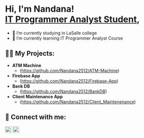 <h1>Hi, I'm Nandana! <br/><a href="https://github.com/Nandana2512"></a><a href="https://www.linkedin.com/in/nandana-s-nair-8036732b7/">IT Programmer Analyst Student</a>, </h1>


- 🔭 I’m currently studying in LaSalle college
- 🌱 I’m currently learning IT Programmer Analyst Course
  
<h2>👨‍💻 My Projects:</h2>

- <b>ATM Machine</b>
  - (https://github.com/Nandana2512/ATM-Machine)
- <b>Firebase App</b>
  - (https://github.com/Nandana2512/Firebase-App)
- <b>Bank DB</b>
  - (https://github.com/Nandana2512/BankDB)
- <b>Client Maintenance App</b>
  - (https://github.com/Nandana2512/Client_Maintenenance)

<h2> 🤳 Connect with me:</h2>


[<img align="left" alt="Nandana | LinkedIn" width="22px" src="https://cdn.jsdelivr.net/npm/simple-icons@v3/icons/linkedin.svg" />][linkedin]
[<img align="left" alt="Nandana | Instagram" width="22px" src="https://cdn.jsdelivr.net/npm/simple-icons@v3/icons/instagram.svg" />][instagram]


[instagram]: https://www.instagram.com/_v.i_r.s_h.e_r.e_a.d_s/
[linkedin]: https://linkedin.com/in/nandana-s-nair-8036732b



